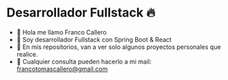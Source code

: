 <h1>Desarrollador Fullstack 🔥</h1>


- 👋 Hola me llamo Franco Callero
- 👀 Soy desarrollador Fullstack con Spring Boot & React
- 🌱 En mis repositorios, van a ver solo algunos proyectos personales que realice.
- 📩 Cualquier consulta pueden hacerlo a mi mail: francotomascallero@gmail.com
